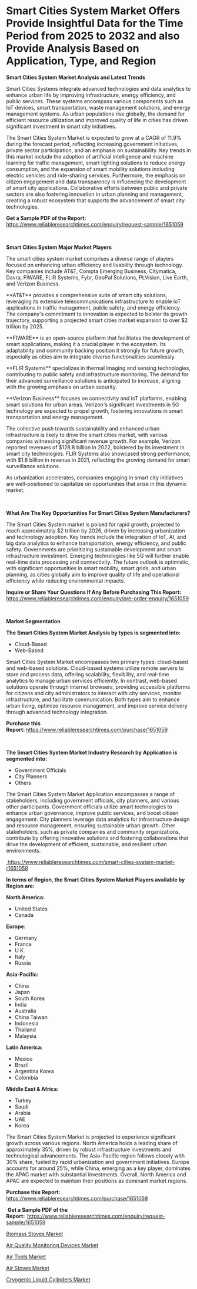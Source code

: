 <p><h1>Smart Cities System Market Offers Provide Insightful Data for the Time Period from 2025 to 2032 and also Provide Analysis Based on Application, Type, and Region</h1></p><p><strong>Smart Cities System Market Analysis and Latest Trends</strong></p>
<p><p>Smart Cities Systems integrate advanced technologies and data analytics to enhance urban life by improving infrastructure, energy efficiency, and public services. These systems encompass various components such as IoT devices, smart transportation, waste management solutions, and energy management systems. As urban populations rise globally, the demand for efficient resource utilization and improved quality of life in cities has driven significant investment in smart city initiatives.</p><p>The Smart Cities System Market is expected to grow at a CAGR of 11.9% during the forecast period, reflecting increasing government initiatives, private sector participation, and an emphasis on sustainability. Key trends in this market include the adoption of artificial intelligence and machine learning for traffic management, smart lighting solutions to reduce energy consumption, and the expansion of smart mobility solutions including electric vehicles and ride-sharing services. Furthermore, the emphasis on citizen engagement and data transparency is influencing the development of smart city applications. Collaborative efforts between public and private sectors are also fostering innovation in urban planning and management, creating a robust ecosystem that supports the advancement of smart city technologies.</p></p>
<p><strong>Get a Sample PDF of the Report:&nbsp;</strong> <a href="https://www.reliableresearchtimes.com/enquiry/request-sample/1651059?utm_campaign=3546&utm_medium=2&utm_source=Github&utm_content=ia&utm_term=23032025&utm_id=smart-cities-system">https://www.reliableresearchtimes.com/enquiry/request-sample/1651059</a></p>
<p>&nbsp;</p>
<p><strong>Smart Cities System Major Market Players</strong></p>
<p><p>The smart cities system market comprises a diverse range of players focused on enhancing urban efficiency and livability through technology. Key companies include AT&T, Compta Emerging Business, Citymatica, Davra, FIWARE, FLIR Systems, Fybr, GeoPal Solutions, PLVision, Live Earth, and Verizon Business.</p><p>**AT&T** provides a comprehensive suite of smart city solutions, leveraging its extensive telecommunications infrastructure to enable IoT applications in traffic management, public safety, and energy efficiency. The company's commitment to innovation is expected to bolster its growth trajectory, supporting a projected smart cities market expansion to over $2 trillion by 2025.</p><p>**FIWARE** is an open-source platform that facilitates the development of smart applications, making it a crucial player in the ecosystem. Its adaptability and community backing position it strongly for future growth, especially as cities aim to integrate diverse functionalities seamlessly.</p><p>**FLIR Systems** specializes in thermal imaging and sensing technologies, contributing to public safety and infrastructure monitoring. The demand for their advanced surveillance solutions is anticipated to increase, aligning with the growing emphasis on urban security.</p><p>**Verizon Business** focuses on connectivity and IoT platforms, enabling smart solutions for urban areas. Verizon's significant investments in 5G technology are expected to propel growth, fostering innovations in smart transportation and energy management.</p><p>The collective push towards sustainability and enhanced urban infrastructure is likely to drive the smart cities market, with various companies witnessing significant revenue growth. For example, Verizon reported revenues of $128.8 billion in 2022, bolstered by its investment in smart city technologies. FLIR Systems also showcased strong performance, with $1.8 billion in revenue in 2021, reflecting the growing demand for smart surveillance solutions.</p><p>As urbanization accelerates, companies engaging in smart city initiatives are well-positioned to capitalize on opportunities that arise in this dynamic market.</p></p>
<p>&nbsp;</p>
<p><strong>What Are The Key Opportunities For Smart Cities System Manufacturers?</strong></p>
<p><p>The Smart Cities System market is poised for rapid growth, projected to reach approximately $2 trillion by 2026, driven by increasing urbanization and technology adoption. Key trends include the integration of IoT, AI, and big data analytics to enhance transportation, energy efficiency, and public safety. Governments are prioritizing sustainable development and smart infrastructure investment. Emerging technologies like 5G will further enable real-time data processing and connectivity. The future outlook is optimistic, with significant opportunities in smart mobility, smart grids, and urban planning, as cities globally aim to improve quality of life and operational efficiency while reducing environmental impacts.</p></p>
<p><strong>Inquire or Share Your Questions If Any Before Purchasing This Report:</strong> <a href="https://www.reliableresearchtimes.com/enquiry/pre-order-enquiry/1651059?utm_campaign=3546&utm_medium=2&utm_source=Github&utm_content=ia&utm_term=23032025&utm_id=smart-cities-system">https://www.reliableresearchtimes.com/enquiry/pre-order-enquiry/1651059</a></p>
<p>&nbsp;</p>
<p><strong>Market Segmentation</strong></p>
<p><strong>The Smart Cities System Market Analysis by types is segmented into:</strong></p>
<p><ul><li>Cloud-Based</li><li>Web-Based</li></ul></p>
<p><p>Smart Cities System Market encompasses two primary types: cloud-based and web-based solutions. Cloud-based systems utilize remote servers to store and process data, offering scalability, flexibility, and real-time analytics to manage urban services efficiently. In contrast, web-based solutions operate through internet browsers, providing accessible platforms for citizens and city administrators to interact with city services, monitor infrastructure, and facilitate communication. Both types aim to enhance urban living, optimize resource management, and improve service delivery through advanced technology integration.</p></p>
<p><strong>Purchase this Report:&nbsp;</strong><a href="https://www.reliableresearchtimes.com/purchase/1651059?utm_campaign=3546&utm_medium=2&utm_source=Github&utm_content=ia&utm_term=23032025&utm_id=smart-cities-system">https://www.reliableresearchtimes.com/purchase/1651059</a></p>
<p>&nbsp;</p>
<p><strong>The Smart Cities System Market Industry Research by Application is segmented into:</strong></p>
<p><ul><li>Government Officials</li><li>City Planners</li><li>Others</li></ul></p>
<p><p>The Smart Cities System Market Application encompasses a range of stakeholders, including government officials, city planners, and various other participants. Government officials utilize smart technologies to enhance urban governance, improve public services, and boost citizen engagement. City planners leverage data analytics for infrastructure design and resource management, ensuring sustainable urban growth. Other stakeholders, such as private companies and community organizations, contribute by offering innovative solutions and fostering collaborations that drive the development of efficient, sustainable, and resilient urban environments.</p></p>
<p><a href="https://www.reliableresearchtimes.com/smart-cities-system-market-r1651059?utm_campaign=3546&utm_medium=2&utm_source=Github&utm_content=ia&utm_term=23032025&utm_id=smart-cities-system">&nbsp;https://www.reliableresearchtimes.com/smart-cities-system-market-r1651059</a></p>
<p><strong>In terms of Region, the Smart Cities System Market Players available by Region are:</strong></p>
<p>
    <p> <strong> North America: </strong>
        <ul>
            <li>United States</li>
            <li>Canada</li>
        </ul>
        </p> 
    <p> <strong> Europe: </strong>
        <ul>
            <li>Germany</li>
            <li>France</li>
            <li>U.K.</li>
            <li>Italy</li>
            <li>Russia</li>
        </ul>
        </p> 
    <p> <strong> Asia-Pacific: </strong>
        <ul>
            <li>China</li>
            <li>Japan</li>
            <li>South Korea</li>
            <li>India</li>
            <li>Australia</li>
            <li>China Taiwan</li>
            <li>Indonesia</li>
            <li>Thailand</li>
            <li>Malaysia</li>
        </ul>
        </p> 
    <p> <strong> Latin America: </strong>
        <ul>
            <li>Mexico</li>
            <li>Brazil</li>
            <li>Argentina Korea</li>
            <li>Colombia</li>
        </ul>
        </p> 
    <p> <strong> Middle East & Africa: </strong>
        <ul>
            <li>Turkey</li>
            <li>Saudi</li>
            <li>Arabia</li>
            <li>UAE</li>
            <li>Korea</li>
        </ul>
    </p>
    </p>
<p><p>The Smart Cities System Market is projected to experience significant growth across various regions. North America holds a leading share of approximately 35%, driven by robust infrastructure investments and technological advancements. The Asia-Pacific region follows closely with 30% share, fueled by rapid urbanization and government initiatives. Europe accounts for around 25%, while China, emerging as a key player, dominates the APAC market with substantial investments. Overall, North America and APAC are expected to maintain their positions as dominant market regions.</p></p>
<p><strong>Purchase this Report: </strong><a href="https://www.reliableresearchtimes.com/purchase/1651059?utm_campaign=3546&utm_medium=2&utm_source=Github&utm_content=ia&utm_term=23032025&utm_id=smart-cities-system">https://www.reliableresearchtimes.com/purchase/1651059</a></p>
<p>&nbsp;<strong>Get a Sample PDF of the Report:&nbsp;&nbsp;</strong><a href="https://www.reliableresearchtimes.com/enquiry/request-sample/1651059?utm_campaign=3546&utm_medium=2&utm_source=Github&utm_content=ia&utm_term=23032025&utm_id=smart-cities-system">https://www.reliableresearchtimes.com/enquiry/request-sample/1651059</a></p>
<p><strong></strong></p>
<p><p><a href="https://www.linkedin.com/pulse/size-biomass-stoves-marketindustry-trends-the123-cagr-from-yy5ec?utm_campaign=3546&utm_medium=2&utm_source=Github&utm_content=ia&utm_term=23032025&utm_id=smart-cities-system">Biomass Stoves Market</a></p><p><a href="https://www.linkedin.com/pulse/analysis-air-quality-monitoring-devices-market-fueled-growth-8aq0c?utm_campaign=3546&utm_medium=2&utm_source=Github&utm_content=ia&utm_term=23032025&utm_id=smart-cities-system">Air Quality Monitoring Devices Market</a></p><p><a href="https://www.linkedin.com/pulse/air-tools-market-expected-grow-impressive-cagr-77-from-2025-cpswc?utm_campaign=3546&utm_medium=2&utm_source=Github&utm_content=ia&utm_term=23032025&utm_id=smart-cities-system">Air Tools Market</a></p><p><a href="https://www.linkedin.com/pulse/projected-revenue-market-growth-air-stoves-industry-141-fybwc?utm_campaign=3546&utm_medium=2&utm_source=Github&utm_content=ia&utm_term=23032025&utm_id=smart-cities-system">Air Stoves Market</a></p><p><a href="https://www.linkedin.com/pulse/comprehensive-evaluation-sustainability-cryogenic-liquid-cylinders-qqiuc?utm_campaign=3546&utm_medium=2&utm_source=Github&utm_content=ia&utm_term=23032025&utm_id=smart-cities-system">Cryogenic Liquid Cylinders Market</a></p></p>